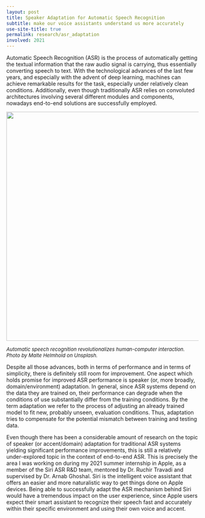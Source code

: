 ```yaml
---
layout: post
title: Speaker Adaptation for Automatic Speech Recognition
subtitle: make our voice assistants understand us more accurately
use-site-title: true
permalink: research/asr_adaptation
involved: 2021
---
```


Automatic Speech Recognition (ASR) is the process of automatically getting the textual information that the raw audio signal is carrying, thus essentially converting speech to text. With the technological advances of the last few years, and especially with the advent of deep learning, machines can achieve remarkable results for the task, especially under relatively clean conditions. Additionally, even though traditionally ASR relies on convoluted architectures involving several different modules and components,
nowadays end-to-end solutions are successfully employed.

<p align="center">
  <img src="/img/malte_helmhold_unsplash.jpg" width="600">  
</p>
<em><font size="-1">
Automatic speech recognition revolutionalizes human-computer interaction.  <br>
Photo by Malte Helmhold on Unsplash.
</font></em>

Despite all those advances, both in terms of performance and in terms of simplicity, there is definitely still room for improvement. One aspect which holds promise for improved ASR performance is speaker (or, more broadly, domain/environment) adaptation. In general, since ASR systems depend on the data they are trained on, their performance can degrade when the conditions of use substantially differ from the training conditions. By the term adaptation we refer to the process of adjusting an already trained model to fit new, probably unseen, evaluation conditions. Thus, adaptation tries to compensate for the potential mismatch between training and testing data. 

Even though there has been a considerable amount of research on the topic of speaker (or accent/domain) adaptation for traditional ASR systems yielding significant performance improvements, this is still a relatively under-explored topic in the context of end-to-end ASR. This is precisely the area I was working on during my 2021 summer internship in Apple, as a member of the Siri ASR R&D team, mentored by Dr. Ruchir Travadi and supervised by Dr. Arnab Ghoshal. Siri is the intelligent voice assistant that offers an easier and more naturalistic way to get things done on Apple devices. Being able to successfully adapt the ASR mechanism behind Siri would have a tremendous impact on the user experience, since Apple users expect their smart assistant to recognize their speech fast and accurately within their specific environment and using their own voice and accent.
